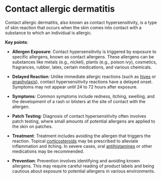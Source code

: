 [//]: # (source: ?)
[//]: # (tags: conditions)

# Contact allergic dermatitis

Contact allergic dermatitis, also known as contact hypersensitivity, is a type of skin reaction that occurs when the skin comes into contact with a substance to which an individual is allergic.

**Key points**:

* **Allergen Exposure**: Contact hypersensitivity is triggered by exposure to specific allergens, known as contact allergens. These allergens can be substances like metals (e.g., nickel), plants (e.g., poison ivy), cosmetics, fragrances, rubber, latex, certain medications, and various chemicals.

* **Delayed Reaction**: Unlike immediate allergic reactions (such as [hives](../hives/) or [anaphylaxis](../anaphylaxis/)), contact hypersensitivity reactions have a delayed onset. Symptoms may not appear until 24 to 72 hours after exposure.

* **Symptoms**: Common symptoms include redness, itching, swelling, and the development of a rash or blisters at the site of contact with the allergen.

* **Patch Testing**: Diagnosis of contact hypersensitivity often involves patch testing, where small amounts of potential allergens are applied to the skin on patches.

* **Treatment**: Treatment includes avoiding the allergen that triggers the reaction. Topical [corticosteroids](../corticosteroids/) may be prescribed to alleviate inflammation and itching. In severe cases, oral [antihistamines](../antihistamines/) or other medications may be recommended.

* **Prevention**: Prevention involves identifying and avoiding known allergens. This may require careful reading of product labels and being cautious about exposure to potential allergens in various environments.
